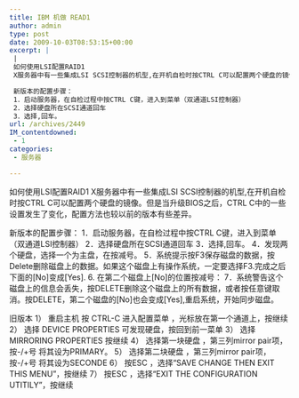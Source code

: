 ```yaml
---
title: IBM 机做 READ1
author: admin
type: post
date: 2009-10-03T08:53:15+00:00
excerpt: |
 |
 如何使用LSI配置RAID1
 X服务器中有一些集成LSI SCSI控制器的机型,在开机自检时按CTRL C可以配置两个硬盘的镜像。但是当升级BIOS之后，CTRL C中的一些设置发生了变化，配置方法也较以前的版本有些差异。

 新版本的配置步骤：
 1．启动服务器，在自检过程中按CTRL C键，进入到菜单（双通道LSI控制器）
 2．选择硬盘所在SCSI通道回车
 3．选择,回车。
url: /archives/2449
IM_contentdowned:
 - 1
categories:
 - 服务器

---
```

如何使用LSI配置RAID1
X服务器中有一些集成LSI SCSI控制器的机型,在开机自检时按CTRL C可以配置两个硬盘的镜像。但是当升级BIOS之后，CTRL C中的一些设置发生了变化，配置方法也较以前的版本有些差异。

新版本的配置步骤：
1．启动服务器，在自检过程中按CTRL C键，进入到菜单（双通道LSI控制器）
2．选择硬盘所在SCSI通道回车
3．选择,回车。
4．发现两个硬盘，选择一个为主盘，在按减号。
5．系统提示按F3保存磁盘的数据，按Delete删除磁盘上的数据。如果这个磁盘上有操作系统，一定要选择F3.完成之后下面的[No]变成[Yes].
6. 在第二个磁盘上[No]的位置按减号：
7．系统警告这个磁盘上的信息会丢失，按DELETE删除这个磁盘上的所有数据，或者按任意键取消。按DELETE，第二个磁盘的[No]也会变成[Yes],重启系统，开始同步磁盘。

旧版本
1） 重启主机 按 CTRL-C 进入配置菜单 ，光标放在第一个通道上，按继续
2） 选择 DEVICE PROPERTIES 可发现硬盘，按回到前一菜单
3） 选择 MIRRORING PROPERTIES 按继续
4） 选择第一块硬盘 ，第三列mirror pair项，按-/+号 将其设为PRIMARY。
5） 选择第二块硬盘 ，第三列mirror pair项，按-/+号 将其设为SECONDE
6） 按ESC ，选择“SAVE CHANGE THEN EXIT THIS MENU”，按继续
7） 按ESC ，选择“EXIT THE CONFIGURATION UTITILY”，按继续